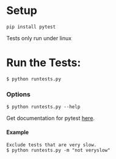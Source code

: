 # Setup
```
pip install pytest
```
Tests only run under linux

# Run the Tests:

```
$ python runtests.py
```
### Options
 ```
$ python runtests.py --help
```
Get documentation for pytest [here](https://docs.pytest.org).

#### Example
```
Exclude tests that are very slow.
$ python runtests.py -m "not veryslow"
```
